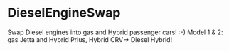 # DieselEngineSwap
Swap Diesel engines into gas and Hybrid passenger cars! :-) Model 1 &amp; 2: gas Jetta and Hybrid Prius, Hybrid CRV-> Diesel Hybrid! 
